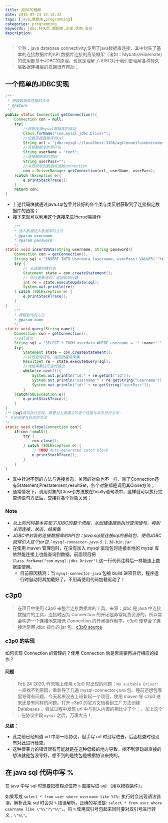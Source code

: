 ```yaml
---
title: JDBC的理解
date: 2016-07-24 12:14:32
tags: [java,数据库,programming]
categories: programming
keywords: jdbc,持久层,数据库,连接,状态,会话
description: 
---
```


> 全称：java database connectivity,专用于java数据库连接，其中封装了基本的连接数据库的API,数据库连接的高级框架（诸如：Mybatis/Hibernate)的使用都基于JDBC的原理，也就是理解了JDBC对于我们更理解各种持久层数据连接层的框架很有帮助；

<!--more-->

## 一个简单的JDBC实现

```java
/**
 * 获取数据库连接的方法
 * @return
 */
public static Connection getConnection(){
    Connection con = null;
    try{
        //获取连接mysql数据库的驱动
        Class.forName("com.mysql.jdbc.Driver");
        //设置连接数据库的url
        String url = "jdbc:mysql://localhost:3306/agileone1?useUnicode=true&characterEncoding=UTF-8";
        //连接数据库的用户名
        String userName = "root";
        //连接数据库的密码
        String userPass="";
        //从而获取到数据库连接connection
        con = DriverManager.getConnection(url, userName, userPass);
    }catch (Exception e){
        e.printStackTrace();
    }
    return con;
}
```

- 上述代码块就通过java.sql包里封装好的各个类与类反射获取到了连接指定数据库的链接；
- 接下来就可以利用这个连接来进行crud类操作

```java
    /**
    * 插入数据进入数据库的方法
    * @param username
    * @param password
    */
static void insertData(String username, String password){
    Connection con = getConnection();
    String sql = "INSERT INTO Userdata (username, userPass) VALUES('"+username+"', '"+password+"')";
    try {
        // 从连接创建状态
        Statement state = con.createStatement();
        // 执行更新语句，返回影响行数
        int re = state.executeUpdate(sql);
        System.out.println(re);
    } catch (SQLException e) {
        e.printStackTrace();
    }
}
    /**
    * 模糊查询的方法
    * @param name
    */
static void query(String name){
    Connection con = getConnection();
    //sql语句
    String sql = "SELECT * FROM userdata WHERE username = '" +name+"'";
    try{
        Statement state = con.createStatement();
        //执行查询语句，返回批量结果集
        ResultSet re = state.executeQuery(sql);
        //对结果集进行迭代输出
        while(re.next()){
            System.out.println("id:" + re.getInt("id"));
            System.out.println("username:" + re.getString("username"));
            System.out.println("id:" + re.getString("userPass"));
        }
    }catch(SQLException e){
        e.printStackTrace();
    }
}
/**当sql语句执行完成，需要对上面建立的各个连接与状态进行关闭：
* 关闭连接与状态的方法
*/
static void close(Connection con){
    if(con !=null){
        try {
            con.close();
        } catch (SQLException e) {
            // TODO Auto-generated catch block
            e.printStackTrace();
        }
    }
}
```

- 其中针对不同的方法与连接状态，关闭的对象也不一样，除了Connection还有Statement,Prestatement,resultSet，各个对象都是调用其Close方法；
- 通常情况下，调用对象的Close()方法放在finally语句块中，这样就可以执行完查询语句方法后，交接将各个对象关闭；

### Note

- *以上的代码基本实现了JDBC的整个流程，从创建连接到执行查询语句，再到关闭连接、状态、结果集*
- *JDBC中封装的连接数据库的API包：java.sql是连接sql的基础包，使用JDBC就得引入这个jar包：`mysql-connector-java-5.1.38-bin.jar`*
- 在使用 maven 管理包时，在没有加入 mysql 驱动包时连接本地的 mysql 库依然能连接上也能查询到数据。前面项目把 `Class.forName("com.mysql.jdbc.Driver")` 这一行代码注释后一样能连上数据库使用。
  - 目前原因猜测：当 `mysql-connector-java` 包被 build 进项目后，程序运行时自动将其加载好了。不用再使用代码加载驱动了！

## c3p0

> 在项目中使用 c3p0 来整合连接数据库的工具。来源：jdbc 是 java 中连接数据库的工具，连接时因为 Connection 的开闭是非常耗费资源的，所以常会构造一个连接池来降低 Connection 的开闭操作频率。c3p0 便整合了连接池常用 jdbc 操作的 jar 包。[c3p0 source](https://www.mchange.com/projects/c3p0/)

### c3p0 的实现

如何实现 Connection 的管理的？使用 Connection 后是否需要再进行相应的操作？

#### 问题

> Feb 24 2020, 昨天晚上使用 c3p0 时出现的问题：`No suitable Driver!` 一直找不到原因，重新导了几遍 mysql-connector-java 包。睡前还想包哪里导得有问题，今天起来没去上班新起一个项目，使用 maven 导 c3p0 进来还是有同样的问题。打开 c3p0 的官方文档看到工厂方法创建 Databases ，尝试过程中发现 url 中与别人内置的相比少了个 `:` 。加上这个 `:` 在协议字段 `mysql` 之后，万事大吉！

**总结：**

- 此之前已经知道 url 中那一段协议，但手写 url 时没写进去，后面检查时也没有对此进行检查。
- 这种很暴力的错误很有可能就是在这种低级的地方导致。找不到驱动最直接的想法就是包没导好，想不到的是找包是根据协议来找的。

## 在 java sql 代码中写 %

在 java 中写 sql 时想要把模糊点位符 `%` 直接写进 sql （用以模糊条件）。

如果写成 `select * from user where username like %?%;` 执行时会出现语法错误，解析此条 sql 时会对 `%` 错误解析。正确的写法是: `select * from user where username like \"%\"?\"%\";`。将 `%` 使用双引号包起来同时要对双引号进行转义：`\"%\"`。
